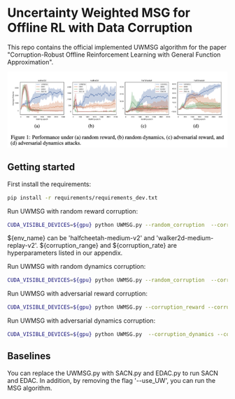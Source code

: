 # Uncertainty Weighted MSG for Offline RL with Data Corruption

This repo contains the official implemented UWMSG algorithm for the paper "Corruption-Robust Offline Reinforcement Learning with General Function Approximation".

<div style="text-align: center;">
<img src="figure_UWMSG.png" >
</div>

## Getting started
First install the requirements:
```bash
pip install -r requirements/requirements_dev.txt
```

Run UWMSG with random reward corruption:
```bash
CUDA_VISIBLE_DEVICES=${gpu} python UWMSG.py --random_corruption  --corruption_reward --corruption_range ${corruption_range} --corruption_rate ${corruption_rate}  --env_name ${env_name} --seed ${seed} --use_UW 
```
${env_name} can be 'halfcheetah-medium-v2' and 'walker2d-medium-replay-v2'. ${corruption_range} and ${corruption_rate} are hyperparameters listed in our appendix. 

Run UWMSG with random dynamics corruption:
```bash
CUDA_VISIBLE_DEVICES=${gpu} python UWMSG.py --random_corruption  --corruption_dynamics --corruption_range ${corruption_range} --corruption_rate ${corruption_rate}  --env_name ${env_name} --seed ${seed} --use_UW 
```

Run UWMSG with adversarial reward corruption:
```bash
CUDA_VISIBLE_DEVICES=${gpu} python UWMSG.py --corruption_reward --corruption_range ${corruption_range} --corruption_rate ${corruption_rate}  --env_name ${env_name} --seed ${seed} --use_UW 
```

Run UWMSG with adversarial dynamics corruption:
```bash
CUDA_VISIBLE_DEVICES=${gpu} python UWMSG.py  --corruption_dynamics --corruption_range ${corruption_range} --corruption_rate ${corruption_rate}  --env_name ${env_name} --seed ${seed} --use_UW 
```

## Baselines
You can replace the UWMSG.py with SACN.py and EDAC.py to run SACN and EDAC. In addition, by removing the flag '--use_UW', you can run the MSG algorithm.



